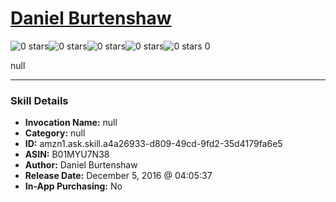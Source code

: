 # [Daniel Burtenshaw](http://alexa.amazon.com/#skills/amzn1.ask.skill.a4a26933-d809-49cd-9fd2-35d4179fa6e5)
![0 stars](../../images/ic_star_border_black_18dp_1x.png)![0 stars](../../images/ic_star_border_black_18dp_1x.png)![0 stars](../../images/ic_star_border_black_18dp_1x.png)![0 stars](../../images/ic_star_border_black_18dp_1x.png)![0 stars](../../images/ic_star_border_black_18dp_1x.png) 0

null

***

### Skill Details

* **Invocation Name:** null
* **Category:** null
* **ID:** amzn1.ask.skill.a4a26933-d809-49cd-9fd2-35d4179fa6e5
* **ASIN:** B01MYU7N38
* **Author:** Daniel Burtenshaw
* **Release Date:** December 5, 2016 @ 04:05:37
* **In-App Purchasing:** No
